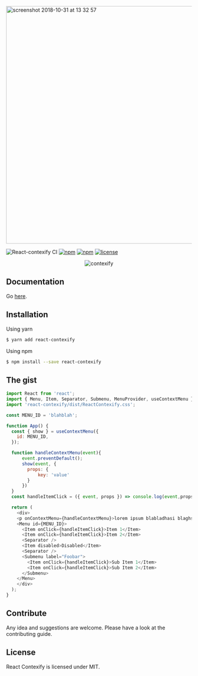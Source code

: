 <img width="645" alt="screenshot 2018-10-31 at 13 32 57" src="https://user-images.githubusercontent.com/5574267/47815610-1806fa00-dd51-11e8-981b-2f680244ae29.png">

![React-contexify CI](https://github.com/fkhadra/react-contexify/workflows/React-contexify%20CI/badge.svg) [![npm](https://img.shields.io/npm/dm/react-contexify.svg)]() [![npm](https://img.shields.io/npm/v/react-contexify.svg)]() [![license](https://img.shields.io/github/license/fkhadra/react-contexify.svg?maxAge=2592000)]()

<div style="text-align:center">

![contexify](https://user-images.githubusercontent.com/5574267/100552409-500dfd80-3287-11eb-96ee-fc1d17ef50b8.gif)

</div>


## Documentation

Go [here](https://fkhadra.github.io/react-contexify). 

## Installation

Using yarn

```sh
$ yarn add react-contexify
```

Using npm

```sh
$ npm install --save react-contexify
```

## The gist

```js
import React from 'react';
import { Menu, Item, Separator, Submenu, MenuProvider, useContextMenu } from 'react-contexify';
import 'react-contexify/dist/ReactContexify.css';

const MENU_ID = 'blahblah';

function App() {
  const { show } = useContextMenu({
    id: MENU_ID,
  });

  function handleContextMenu(event){
      event.preventDefault();
      show(event, {
        props: {
            key: 'value'
        }
      })
  }
  const handleItemClick = ({ event, props }) => console.log(event,props);

  return (
    <div>
    <p onContextMenu={handleContextMenu}>lorem ipsum blabladhasi blaghs blah</p>  
    <Menu id={MENU_ID}>
      <Item onClick={handleItemClick}>Item 1</Item>
      <Item onClick={handleItemClick}>Item 2</Item>
      <Separator />
      <Item disabled>Disabled</Item>
      <Separator />
      <Submenu label="Foobar">
        <Item onClick={handleItemClick}>Sub Item 1</Item>
        <Item onClick={handleItemClick}>Sub Item 2</Item>
      </Submenu>
    </Menu>
    </div>
  );
}
```

## Contribute

Any idea and suggestions are welcome. Please have a look at the contributing guide.

## License

React Contexify is licensed under MIT. 
